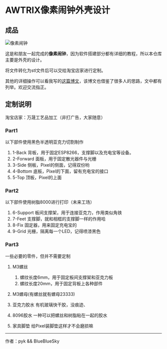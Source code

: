 

# AWTRIX像素闹钟外壳设计

## 成品

![像素闹钟](https://img-blog.csdnimg.cn/20190621104647909.jpg?x-oss-process=image/watermark,type_ZmFuZ3poZW5naGVpdGk,shadow_10,text_aHR0cHM6Ly9ibG9nLmNzZG4ubmV0L0JsdWVCbHVlU2t5Wg==,size_16,color_FFFFFF,t_70)

这是和朋友一起完成的**像素闹钟**，因为软件搭建部分都有详细的教程，所以本仓库主要是外壳的设计。

将文件转化为stl文件后可以交给淘宝店家进行定制。

其他的详细操作可以看我写的[这篇博文](https://blog.csdn.net/BlueBlueSkyZ/article/details/91636403)，该博文也借鉴了很多人的思路，文中都有列举。欢迎交流指正。

## 定制说明

淘宝店家：万晟工艺品加工（非打广告，大家随意）

### Part1

以下部件使用黑色半透明亚克力切割制作

1. 1-Back     背板，用于固定ESP8266，支撑脚以及充电宝等设备。
2. 2-Forward  面板，用于固定散光器件与光栅
3. 3-Side     侧板，Pixel的侧面，记得双份哟
4. 4-Bottom   底板，Pixel的下面，留有充电宝的接口
5. 5-Top      顶板，Pixel的上面

### Part2

以下部件使用树脂8000进行打印（未来工场）

1. 6-Support  板间支撑架，用于连接亚克力，作用类似角铁
2. 7-Feet     支撑脚，就和相框的支撑脚一样的作用哈
3. 8-Fix      固定器，用来固定充电宝的
4. 9-Grid     光栅，隔离每一个LED，记得喷漆黑色

### Part3

一些必要的零件，但并不需要定制

1. M3螺丝 
   1. 螺纹长度6mm，用于固定板间支撑架和亚克力板
   2. 螺纹长度20mm，用于固定背板上各种部件
2. M3螺母(有螺丝就有螺母23333)

3. 亚克力胶水 有机玻璃快干胶，没痕迹、

4. 8096胶水   一种可以把螺丝和树脂粘在一起的胶水

5. 家具脚垫   给Pixel装脚垫这样才不会磨损嘛 



-----

作者：pyk && BlueBlueSky